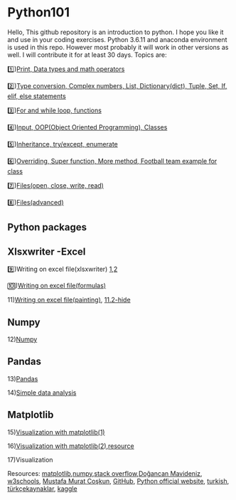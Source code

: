 # Python101
Hello, This github repository is an introduction to python. I hope you like it and use in your coding exercises. Python 3.6.11 and anaconda environment is used in this repo. However most probably it will work in other versions as well. I will contribute it for at least 30 days. Topics are:

1️⃣)[Print, Data types and math operators](https://github.com/semiventurero/Python101/blob/main/python101-day1.ipynb) 

2️⃣)[Type conversion, Complex numbers, List, Dictionary(dict), Tuple, Set, If, elif, else statements](https://github.com/semiventurero/Python101/blob/main/python101-day2.ipynb)

3️⃣)[For and while loop, functions](https://github.com/semiventurero/Python101/blob/main/python101-day3.ipynb)

4️⃣)[Input, OOP(Object Oriented Programming), Classes](https://github.com/semiventurero/Python101/blob/main/python101-day4.ipynb)

5️⃣)[Inheritance, try/except, enumerate](https://github.com/semiventurero/Python101/blob/main/python101-day5.ipynb)

6️⃣)[Overriding, Super function, More method, Football team example for class](https://github.com/semiventurero/Python101/blob/main/python101-day6.ipynb)

7️⃣)[Files(open, close, write, read)](https://github.com/semiventurero/Python101/blob/main/python101-day7.ipynb)

8️⃣)[Files(advanced)](https://github.com/semiventurero/Python101/blob/main/python101-day8.ipynb)

## Python packages

## Xlsxwriter -Excel

9️⃣)Writing on excel file(xlsxwriter) [1](https://github.com/semiventurero/Python101/blob/main/python101-day9.1.py),[2](https://github.com/semiventurero/Python101/blob/main/python101-day9.2.py)

🔟)[Writing on excel file(formulas)](https://github.com/semiventurero/Python101/blob/main/python101-day10.py)

11)[Writing on excel file(painting)](https://github.com/semiventurero/Python101/blob/main/python101-day11.py), [11.2-hide](https://github.com/semiventurero/Python101/blob/main/python101-day11.2.py)

## Numpy
12)[Numpy](https://github.com/semiventurero/Python101/blob/main/python101-day12.ipynb)

## Pandas
13)[Pandas](https://github.com/semiventurero/Python101/blob/main/python101-day13.ipynb)

14)[Simple data analysis](https://github.com/semiventurero/Python101/blob/main/python101-day14.ipynb)

## Matplotlib
15)[Visualization with matplotlib(1)](https://github.com/semiventurero/Python101/blob/main/python101-day15.ipynb)

16[)Visualization with matplotlib(2)](https://github.com/semiventurero/Python101/blob/main/python101-day16.ipynb),[resource](https://www.kaggle.com/subinium/simple-matplotlib-visualization-tips)

17)Visualization

Resources: [matplotlib](https://matplotlib.org/),[numpy](https://numpy.org/),[stack overflow](https://stackoverflow.com/),[Doğancan Mavideniz](https://github.com/mavideniz/Python101/blob/main/Python_Part1.ipynb), [w3schools](https://www.w3schools.com/), [Mustafa Murat Coşkun](https://github.com/mustafamuratcoskun/Sifirdan-Ileri-Seviyeye-Python-Programlama), [GitHub](http://github.com), [Python official website](https://www.python.org/), [turkish](https://python-istihza.yazbel.com/), [türkçekaynaklar](https://turkcekaynaklar.com/), [kaggle](http://kaggle.com/)

